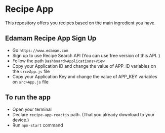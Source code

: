 # Recipe App

This repository offers you recipes based on the main ingredient you have.

## Edamam Recipe App Sign Up
- Go `https://www.edamam.com`
- Sign up to use Recipe Search API (You can use free version of this API. )
- Follow the path `Dashboard>Applications>View`
- Copy your Application ID and change the value of APP_ID variables on the `src>App.js` file
- Copy your Application Key and change the value of APP_KEY variables on `src>App.js` file

## To run the app
- Open your terminal
- Declare `recipe-app-reactjs` path. (That you already download to your device.)
- Run `npm-start` command
